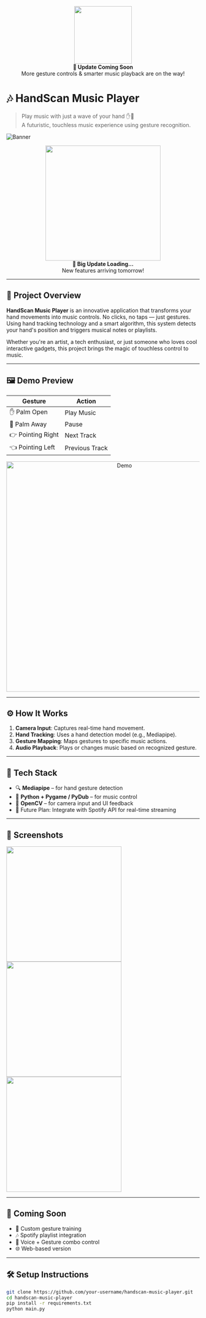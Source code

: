 <p align="center">
  <img src="https://upload.wikimedia.org/wikipedia/commons/thumb/7/7d/Hand_icon.svg/800px-Hand_icon.svg.png" width="150">
  <br/>
  <b>🚧 Update Coming Soon</b><br/>
  More gesture controls & smarter music playback are on the way!
</p>

# 🎶 HandScan Music Player

> Play music with just a wave of your hand ✋🎵  
> A futuristic, touchless music experience using gesture recognition.

![Banner](assets/banner.gif) <!-- Replace with your animated demo or logo -->


<p align="center">
  <img src="https://media.giphy.com/media/v1.Y2lkPTc5MGI3NjExdGZ3bHFzNmdvcWkxdXV5ZzMyMHJmNzU3N2I3ZGxjMWNjaWN2N2Q2MiZlcD12MV9naWZzX3NlYXJjaCZjdD1n/KovJk52xZxvKw/giphy.gif" width="300"/>
  <br/>
  <b>👋 Big Update Loading...</b><br/>
  New features arriving tomorrow!
</p>


---

## 🌟 Project Overview

**HandScan Music Player** is an innovative application that transforms your hand movements into music controls. No clicks, no taps — just gestures. Using hand tracking technology and a smart algorithm, this system detects your hand's position and triggers musical notes or playlists.

Whether you're an artist, a tech enthusiast, or just someone who loves cool interactive gadgets, this project brings the magic of touchless control to music.

---

## 🖼️ Demo Preview

| Gesture | Action |  
|--------|--------|  
| ✋ Palm Open | Play Music |  
| 🤚 Palm Away | Pause |  
| 👉 Pointing Right | Next Track |  
| 👈 Pointing Left | Previous Track |  

<p align="center">
  <img src="assets/hand-scan-demo.gif" alt="Demo" width="600"/>
</p>

---

## ⚙️ How It Works

1. **Camera Input**: Captures real-time hand movement.
2. **Hand Tracking**: Uses a hand detection model (e.g., Mediapipe).
3. **Gesture Mapping**: Maps gestures to specific music actions.
4. **Audio Playback**: Plays or changes music based on recognized gesture.

---

## 🧰 Tech Stack

- 🔍 **Mediapipe** – for hand gesture detection  
- 🎵 **Python + Pygame / PyDub** – for music control  
- 🎥 **OpenCV** – for camera input and UI feedback  
- 🚀 Future Plan: Integrate with Spotify API for real-time streaming  

---

## 📸 Screenshots

<p float="left">
  <img src="assets/ui-1.png" width="300"/>
  <img src="assets/ui-2.png" width="300"/>
  <img src="assets/ui-3.png" width="300"/>
</p>

---

## 🔮 Coming Soon

- 🧠 Custom gesture training  
- 🎶 Spotify playlist integration  
- 🎤 Voice + Gesture combo control  
- 🌐 Web-based version  

---

## 🛠️ Setup Instructions

```bash
git clone https://github.com/your-username/handscan-music-player.git
cd handscan-music-player
pip install -r requirements.txt
python main.py
